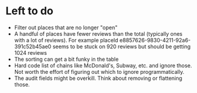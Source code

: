 # Left to do

- Filter out places that are no longer "open"
- A handful of places have fewer reviews than the total (typically ones with a lot of reviews). For example placeId e8857626-9830-4211-92a6-391c52b45ae0 seems to be stuck on 920 reviews but should be getting 1024 reviews
- The sorting can get a bit funky in the table
- Hard code list of chains like McDonald's, Subway, etc. and ignore those. Not worth the effort of figuring out which to ignore programmatically.
- The audit fields might be overkill. Think about removing or flattening those.
